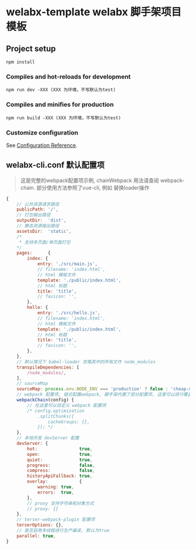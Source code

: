 # welabx-template welabx 脚手架项目模板

## Project setup

```shell
npm install
```

### Compiles and hot-reloads for development

```shell
npm run dev -XXX (XXX 为环境，不写默认为test)
```

### Compiles and minifies for production

```shell
npm run build -XXX (XXX 为环境，不写默认为test)
```

### Customize configuration

See [Configuration Reference](https://cli.vuejs.org/config/).

## welabx-cli.conf 默认配置项

> 这是完整的webpack配置项示例, chainWebpack 用法请查阅 webpack-chain.
> 部分使用方法参照了vue-cli, 例如 替换loader操作

```js
{
    // 公共资源请求路径
    publicPath: '/',
    // 打包输出路径
    outputDir:  'dist',
    // 静态资源输出路径
    assetsDir:  'static',
    /*
     * 支持多页面/单页面打包
    */
    pages:      {
        index: {
            entry: './src/main.js',
            // filename: 'index.html',
            // html 模板文件
            template: './public/index.html',
            // html 标题
            title: 'title',
            // favicon: '',
        },
        hello: {
            entry: './src/hello.js',
            // filename: 'index.html',
            // html 模板文件
            template: './public/index.html',
            // html 标题
            title: 'title',
            // favicon: '',
        },
    },
    // 默认情况下 babel-loader 忽略其中的所有文件 node_modules
    transpileDependencies: [
        /node_modules/,
    ],
    // sourceMap
    sourceMap: process.env.NODE_ENV === 'production' ? false : 'cheap-module-eval-source-map',
    // webpack 配置项, 链式配置webpack, 脚手架内置了部分配置项, 这里可以进行覆盖, 优先级最高!
    webpackChain(config) {
        // 在这里可以自定义 webpack 配置项
        /* config.optimization
            .splitChunks({
                cacheGroups: {},
            }); */
    },
    // 本地开发 devServer 配置
    devServer: {
        hot:                true,
        open:               true,
        quiet:              true,
        progress:           false,
        compress:           false,
        historyApiFallback: true,
        overlay:            {
            warning: true,
            errors:  true,
        },
        // proxy 支持字符串和对象方式
        // proxy: {}
    },
    // terser-webpack-plugin 配置项
    terserOptions: {},
    // 是否启用多线程进行生产编译, 默认为true
    parallel: true,
}
```
